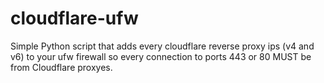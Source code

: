 # cloudflare-ufw
Simple Python script that adds every cloudflare reverse proxy ips (v4 and v6) to your ufw firewall so every connection to ports 443 or 80 MUST be from Cloudflare proxyes.
